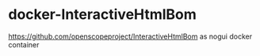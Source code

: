 # docker-InteractiveHtmlBom
https://github.com/openscopeproject/InteractiveHtmlBom as nogui docker container
